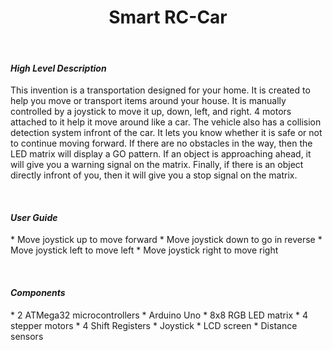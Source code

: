 <h1 align="center">Smart RC-Car</h1>
&nbsp;

<h4><em>High Level Description</em></h4>

This invention is a transportation designed for your home. It is created to help you move or transport items around your house. It is manually controlled by a joystick to move it up, down, left, and right. 4 motors attached to it help it move around like a car. The vehicle also has a collision detection system infront of the car. It lets you know whether it is safe or not to continue moving forward. If there are no obstacles in the way, then the LED matrix will display a GO pattern. If an object is approaching ahead, it will give you a warning signal on the matrix. Finally, if there is an object directly infront of you, then it will give you a stop signal on the matrix.

&nbsp;
<h4><em>User Guide</em></h4>
* Move joystick up to move forward
* Move joystick down to go in reverse
* Move joystick left to move left
* Move joystick right to move right

&nbsp;

<h4><em>Components</em></h4>
* 2 ATMega32 microcontrollers
* Arduino Uno
* 8x8 RGB LED matrix
* 4 stepper motors
* 4 Shift Registers
* Joystick
* LCD screen
* Distance sensors
